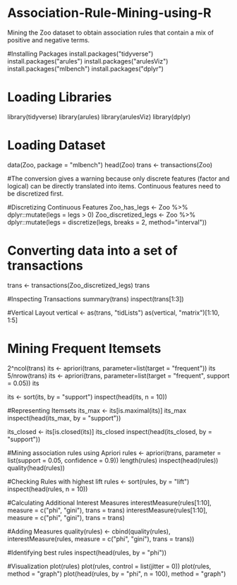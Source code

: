 # Association-Rule-Mining-using-R
Mining the Zoo dataset to obtain association rules that contain a mix of positive and negative terms.

#Installing Packages
install.packages("tidyverse")
install.packages("arules")
install.packages("arulesViz")
install.packages("mlbench")
install.packages("dplyr")

# Loading Libraries
library(tidyverse)
library(arules)
library(arulesViz)
library(dplyr)

# Loading Dataset
data(Zoo, package = "mlbench")
head(Zoo)
trans <- transactions(Zoo)

#The conversion gives a warning because only discrete features (factor and logical) can be directly translated into items. Continuous features need to be discretized first.

#Discretizing Continuous Features
Zoo_has_legs <- Zoo %>% dplyr::mutate(legs = legs > 0)
Zoo_discretized_legs <- Zoo %>% dplyr::mutate(legs = discretize(legs, breaks = 2, method="interval"))

# Converting data into a set of transactions
trans <- transactions(Zoo_discretized_legs)
trans

#Inspecting Transactions
summary(trans)
inspect(trans[1:3])

#Vertical Layout
vertical <- as(trans, "tidLists")
as(vertical, "matrix")[1:10, 1:5]

# Mining Frequent Itemsets
2^ncol(trans)
its <- apriori(trans, parameter=list(target = "frequent"))
its
5/nrow(trans)
its <- apriori(trans, parameter=list(target = "frequent", support = 0.05))
its

its <- sort(its, by = "support")
inspect(head(its, n = 10))

#Representing Itemsets
its_max <- its[is.maximal(its)]
its_max
inspect(head(its_max, by = "support"))

its_closed <- its[is.closed(its)]
its_closed
inspect(head(its_closed, by = "support"))

#Mining association rules using Apriori
rules <- apriori(trans, parameter = list(support = 0.05, confidence = 0.9))
length(rules)
inspect(head(rules))
quality(head(rules))

#Checking Rules with highest lift
rules <- sort(rules, by = "lift")
inspect(head(rules, n = 10))

#Calculating Additional Interest Measures
interestMeasure(rules[1:10], measure = c("phi", "gini"),
  trans = trans)
interestMeasure(rules[1:10], measure = c("phi", "gini"),
  trans = trans)

#Adding Measures
quality(rules) <- cbind(quality(rules),
  interestMeasure(rules, measure = c("phi", "gini"),
    trans = trans))

#Identifying best rules
inspect(head(rules, by = "phi"))

#Visualization
plot(rules)
plot(rules, control = list(jitter = 0))
plot(rules, method = "graph")
plot(head(rules, by = "phi", n = 100), method = "graph")
